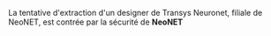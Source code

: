 La tentative d'extraction d'un designer de Transys Neuronet, filiale de NeoNET, est contrée par la sécurité de **NeoNET**